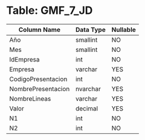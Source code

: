 # Table: GMF_7_JD

| Column Name | Data Type | Nullable |
|-------------|-----------|----------|
| Año | smallint | NO |
| Mes | smallint | NO |
| IdEmpresa | int | NO |
| Empresa | varchar | YES |
| CodigoPresentacion | int | NO |
| NombrePresentacion | nvarchar | YES |
| NombreLineas | varchar | YES |
| Valor | decimal | YES |
| N1 | int | NO |
| N2 | int | NO |
